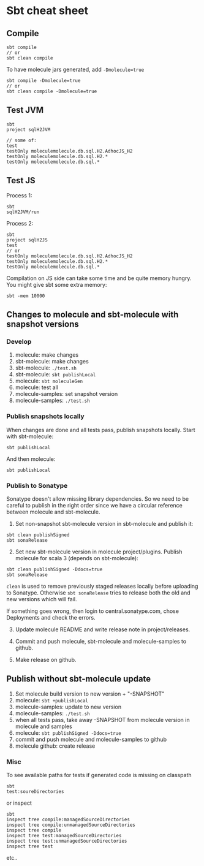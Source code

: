 # Sbt cheat sheet

## Compile

    sbt compile
    // or
    sbt clean compile

To have molecule jars generated, add `-Dmolecule=true`

    sbt compile -Dmolecule=true
    // or
    sbt clean compile -Dmolecule=true

## Test JVM

    sbt
    project sqlH2JVM

    // some of:
    test
    testOnly moleculemolecule.db.sql.H2.AdhocJS_H2
    testOnly moleculemolecule.db.sql.H2.*
    testOnly moleculemolecule.db.sql.*

## Test JS

Process 1:

    sbt
    sqlH2JVM/run

Process 2:

    sbt
    project sqlH2JS
    test
    // or
    testOnly moleculemolecule.db.sql.H2.AdhocJS_H2
    testOnly moleculemolecule.db.sql.H2.*
    testOnly moleculemolecule.db.sql.*

Compilation on JS side can take some time and be quite memory hungry. You might give sbt some extra memory:

    sbt -mem 10000

## Changes to molecule and sbt-molecule with snapshot versions

### Develop
1) molecule: make changes
1) sbt-molecule: make changes
1) sbt-molecule: `./test.sh`
1) sbt-molecule: `sbt publishLocal`
1) molecule: `sbt moleculeGen`
1) molecule: test all
1) molecule-samples: set snapshot version
1) molecule-samples: `./test.sh`


### Publish snapshots locally

When changes are done and all tests pass, publish snapshots locally. Start with sbt-molecule:

    sbt publishLocal

And then molecule:

    sbt publishLocal


### Publish to Sonatype

Sonatype doesn't allow missing library dependencies. So we need to be careful to publish in the right order since we have a circular reference between molecule and sbt-molecule.


1. Set non-snapshot sbt-molecule version in sbt-molecule and publish it:

```
sbt clean publishSigned
sbt sonaRelease
```

2. Set new sbt-molecule version in molecule project/plugins. Publish molecule for scala 3 (depends on sbt-molecule):

```
sbt clean publishSigned -Ddocs=true
sbt sonaRelease
```

`clean` is used to remove previously staged releases locally before uploading to Sonatype. Otherwise `sbt sonaRelease` tries to release both the old and new versions which will fail.

If something goes wrong, then login to central.sonatype.com, chose Deployments and check the errors.

3. Update molecule README and write release note in project/releases.
 
4. Commit and push molecule, sbt-molecule and molecule-samples to github.

5. Make release on github.

    
## Publish without sbt-molecule update

1) Set molecule build version to new version + "-SNAPSHOT"
1) molecule: `sbt +publishLocal`
1) molecule-samples: update to new version
1) molecule-samples: `./test.sh`
2) when all tests pass, take away -SNAPSHOT from molecule version in molecule and samples
1) molecule: `sbt publishSigned -Ddocs=true`
1) commit and push molecule and molecule-samples to github
1) molecule github: create release

### Misc

To see available paths for tests if generated code is missing on classpath

    sbt
    test:soureDirectories

or inspect

    sbt
    inspect tree compile:managedSourceDirectories
    inspect tree compile:unmanagedSourceDirectories
    inspect tree compile
    inspect tree test:managedSourceDirectories
    inspect tree test:unmanagedSourceDirectories
    inspect tree test

etc..
                 